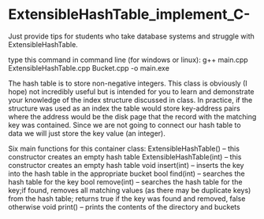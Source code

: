 # ExtensibleHashTable_implement_C-
Just provide tips for students who take database systems and struggle with ExtensibleHashTable.

type this command in command line (for windows or linux):
g++ main.cpp ExtensibleHashTable.cpp Bucket.cpp -o main.exe

The hash table is to store non-negative integers. This class is obviously (I hope) not incredibly useful 
but is intended for you to learn and demonstrate your knowledge of the index structure discussed in class.
In practice, if the structure was used as an index the table would store key-address pairs where the address 
would be the disk page that the record with the matching key was contained. Since we are not going to connect 
our hash table to data we will just store the key value (an integer). 

Six main functions for this container class:
ExtensibleHashTable() – this constructor creates an empty hash table
ExtensibleHashTable(int) – this constructor creates an empty hash table
void insert(int) – inserts the key into the hash table in the appropriate bucket
bool find(int) – searches the hash table for the key
bool remove(int) – searches the hash table for the key;if found, removes all matching values (as there may be duplicate keys) 
                   from the hash table; returns true if the key was found and removed, false otherwise
void print() – prints the contents of the directory and buckets
